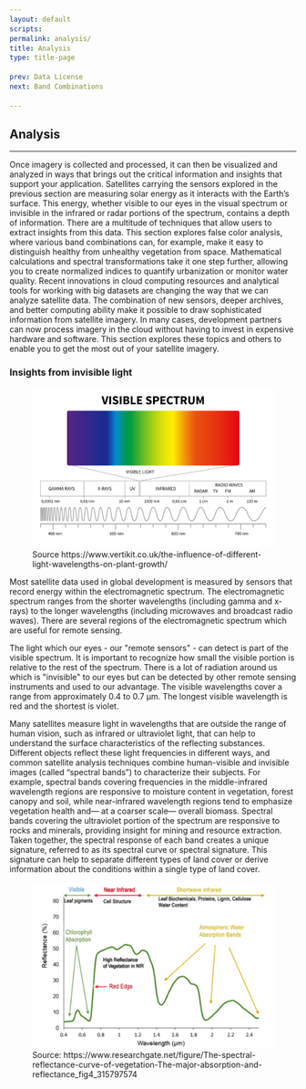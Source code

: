 ```yaml
---
layout: default
scripts:
permalink: analysis/
title: Analysis
type: title-page

prev: Data License
next: Band Combinations

---
```


## Analysis

---

Once imagery is collected and processed, it can then be visualized and analyzed in ways that brings out the critical information and insights that support your application. Satellites carrying the sensors explored in the previous section are measuring solar energy as it interacts with the Earth’s surface. This energy, whether visible to our eyes in the visual spectrum or invisible in the infrared or radar portions of the spectrum, contains a depth of information. There are a multitude of techniques that allow users to extract insights from this data. This section explores false color analysis, where various band combinations can, for example, make it easy to distinguish healthy from unhealthy vegetation from space. Mathematical calculations and spectral transformations take it one step further, allowing you to create normalized indices to quantify urbanization or monitor water quality. Recent innovations in cloud computing resources and analytical tools for working with big datasets are changing the way that we can analyze satellite data. The combination of new sensors, deeper archives, and better computing ability make it possible to draw sophisticated information from satellite imagery. In many cases, development partners can now process imagery in the cloud without having to invest in expensive hardware and software. This section explores these topics and others to enable you to get the most out of your satellite imagery. 
### Insights from invisible light

<figure class="align-center">
  <img src="/assets/graphics/content/electromagnetic-spectrum.png" />
  <figcaption>Source https://www.vertikit.co.uk/the-influence-of-different-light-wavelengths-on-plant-growth/
</figcaption>
</figure>

Most satellite data used in global development is measured by sensors that record energy within the electromagnetic spectrum. The electromagnetic spectrum ranges from the shorter wavelengths (including gamma and x-rays) to the longer wavelengths (including microwaves and broadcast radio waves). There are several regions of the electromagnetic spectrum which are useful for remote sensing.

The light which our eyes - our "remote sensors" - can detect is part of the visible spectrum. It is important to recognize how small the visible portion is relative to the rest of the spectrum. There is a lot of radiation around us which is "invisible" to our eyes but can be detected by other remote sensing instruments and used to our advantage. The visible wavelengths cover a range from approximately 0.4 to 0.7 µm. The longest visible wavelength is red and the shortest is violet.

Many satellites measure light in wavelengths that are outside the range of human vision, such as infrared or ultraviolet light, that can help to understand the surface characteristics of the reflecting substances. Different objects reflect these light frequencies in different ways, and common satellite analysis techniques combine human-visible and invisible images (called “spectral bands”) to characterize their subjects. For example, spectral bands covering frequencies in the middle-infrared wavelength regions are responsive to moisture content in vegetation, forest canopy and soil, while near-infrared wavelength regions tend to emphasize vegetation health and— at a coarser scale— overall biomass. Spectral bands covering the ultraviolet portion of the spectrum are responsive to rocks and minerals, providing insight for mining and resource extraction. Taken together, the spectral response of each band creates a unique signature, referred to as its spectral curve or spectral signature. This signature can help to separate different types of land cover or derive information about the conditions within a single type of land cover.

<figure class="align-center">
  <img src="/assets/graphics/content/spectral-curve.png" />
  <figcaption>Source: https://www.researchgate.net/figure/The-spectral-reflectance-curve-of-vegetation-The-major-absorption-and-reflectance_fig4_315797574
</figcaption>
</figure>
